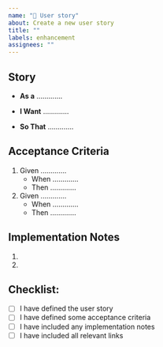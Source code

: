 ```yaml
---
name: "👥 User story"
about: Create a new user story
title: ""
labels: enhancement
assignees: ""
---
```


## Story

- **As a** .............

- **I Want** .............

- **So That** .............

## Acceptance Criteria

1. Given .............
   - When .............
   - Then .............
2. Given .............
   - When .............
   - Then .............

## Implementation Notes

1.
2.

## Checklist:

- [ ] I have defined the user story
- [ ] I have defined some acceptance criteria
- [ ] I have included any implementation notes
- [ ] I have included all relevant links
